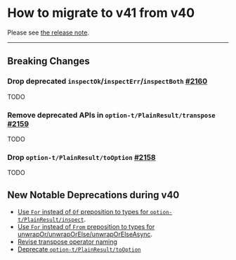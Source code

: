 # How to migrate to v41 from v40

Please see [the release note](https://github.com/option-t/option-t/releases/tag/v41.0.0).

-----

## Breaking Changes

### Drop deprecated `inspectOk`/`inspectErr`/`inspectBoth` [#2160](https://github.com/option-t/option-t/pull/2160)

TODO

### Remove deprecated APIs in `option-t/PlainResult/transpose` [#2159](https://github.com/option-t/option-t/pull/2159) 

TODO

### Drop `option-t/PlainResult/toOption` [#2158](https://github.com/option-t/option-t/pull/2158) 

TODO

## New Notable Deprecations during v40

- [Use `For` instead of `Of` preposition to types for `option-t/PlainResult/inspect`](https://github.com/option-t/option-t/releases/tag/v40.7.0).
- [Use `For` instead of `From` preposition to types for unwrapOr/unwrapOrElse/unwrapOrElseAsync](https://github.com/option-t/option-t/releases/tag/v40.6.0).
- [Revise transpose operator naming](https://github.com/option-t/option-t/releases/tag/v40.5.0)
- [Deprecate `option-t/PlainResult/toOption`](https://github.com/option-t/option-t/releases/tag/v40.5.0)
